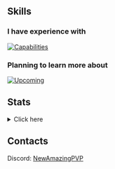 
## Skills

### I have experience with

[![Capabilities](https://skillicons.dev/icons?i=java,cs,py,js,html,css,cpp,androidstudio,arduino,bash,cloudflare,opencv,cmake,discord,bots,eclipse,git,github,githubactions,gradle,unity,sqlite,idea,jquery,linux,maven,postman,robloxstudio,powershell,pr,raspberrypi,regex,replit,visualstudio,vscode,wordpress)](https://skillicons.dev)


### Planning to learn more about

[![Upcoming](https://skillicons.dev/icons?i=kotlin,go,rust,unreal,docker,pytorch,ai,ps)](https://skillicons.dev)

## Stats

<details>
  <summary>Click here</summary>
  
<a href="https://github.com/anuraghazra/github-readme-stats">
<img align="left" height="165em" src="https://github-readme-stats.vercel.app/api?username=NewAmazingPVP&show_icons=true&theme=transparent&count_private=true&langs_count=10" />
</a>
<a href="https://github.com/anuraghazra/convoychat">
<img align="center" src="https://github-readme-stats.vercel.app/api/top-langs/?username=NewAmazingPVP&show_icons=true&theme=transparent&layout=compact" />
</a>

  ![Metrics](/github-metrics.svg)

</details>

## Contacts
Discord: [NewAmazingPVP](https://discord.gg/HVHz9kAu)

